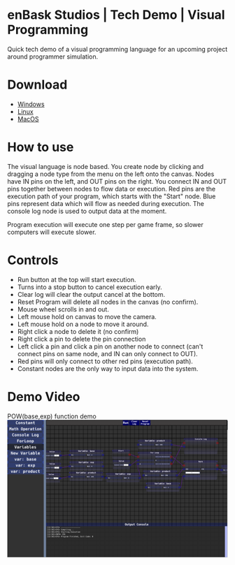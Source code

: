 # enBask Studios | Tech Demo | Visual Programming
Quick tech demo of a visual programming language for an upcoming project around programmer simulation.

# Download
- [Windows](https://github.com/enBask/PRGTD/raw/master/Windows64.zip)
- [Linux](https://github.com/enBask/PRGTD/raw/master/Linux64.zip)
- [MacOS](https://github.com/enBask/PRGTD/raw/master/macOS.zip)

# How to use
The visual language is node based. You create node by clicking and dragging a node type from the menu on the left onto the canvas. Nodes have IN pins on the left, and OUT pins on the right. You connect IN and OUT pins together between nodes to flow data or execution. Red pins are the execution path of your program, which starts with the "Start" node. Blue pins represent data which will flow as needed during execution. The console log node is used to output data at the moment.

Program execution will execute one step per game frame, so slower computers will execute slower.

# Controls
- Run button at the top will start execution.
 - Turns into a stop button to cancel execution early.
- Clear log will clear the output cancel at the bottom.
- Reset Program will delete all nodes in the canvas (no confirm).
- Mouse wheel scrolls in and out.
- Left mouse hold on canvas to move the camera.
- Left mouse hold on a node to move it around.
- Right click a node to delete it (no confirm)
- Right click a pin to delete the pin connection
- Left click a pin and click a pin on another node to connect (can't connect pins on same node, and IN can only connect to OUT).
- Red pins will only connect to other red pins (execution path).
- Constant nodes are the only way to input data into the system.

# Demo Video
POW(base,exp) function demo
[![POW(base,exp) Function Demo](https://github.com/enBask/PRGTD/raw/master/Capture.PNG)](https://www.youtube.com/watch?v=U-Lhb-PBKlY "POW Function Demo")
